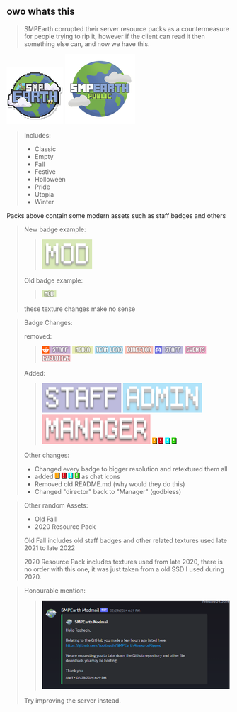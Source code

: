 owo whats this
---
>SMPEarth corrupted their server resource packs as a countermeasure for people trying to rip it, however if the client can read it then something else can, and now we have this.

![logo](logo1.png)
![logo](logo2.png)

> Includes:
>* Classic
>* Empty
>* Fall
>* Festive
>* Holloween
>* Pride
>* Utopia
>* Winter

Packs above contain some modern assets such as staff badges and others
>New badge example:
> 
>>![logo](newmod.png)
>
>Old badge example:
> 
> 
>>![logo](oldmod.png)
>
> these texture changes make no sense 

>Badge Changes:
> 
> removed:
> 
> >![reddit_staff.png](Old%20Fall%2Fassets%2Fminecraft%2Ftextures%2Fcustom%2Fui%2Fchat%2Fbadges%2Freddit_staff.png)
![social_media_team.png](Old%20Fall%2Fassets%2Fminecraft%2Ftextures%2Fcustom%2Fui%2Fchat%2Fbadges%2Fsocial_media_team.png)
![team_lead.png](Old%20Fall%2Fassets%2Fminecraft%2Ftextures%2Fcustom%2Fui%2Fchat%2Fbadges%2Fteam_lead.png)
![director.png](Old%20Fall%2Fassets%2Fminecraft%2Ftextures%2Fcustom%2Fui%2Fchat%2Fbadges%2Fdirector.png)
![discord_staff.png](Old%20Fall%2Fassets%2Fminecraft%2Ftextures%2Fcustom%2Fui%2Fchat%2Fbadges%2Fdiscord_staff.png)
![event_team.png](Old%20Fall%2Fassets%2Fminecraft%2Ftextures%2Fcustom%2Fui%2Fchat%2Fbadges%2Fevent_team.png)
![executive_director.png](Old%20Fall%2Fassets%2Fminecraft%2Ftextures%2Fcustom%2Fui%2Fchat%2Fbadges%2Fexecutive_director.png)
> 
> 
> Added:
> 
> >![staff.png](Classic%2Fassets%2Fminecraft%2Ftextures%2Fcustom%2Fui%2Fchat%2Fbadges%2Fstaff.png)
![admin.png](Classic%2Fassets%2Fminecraft%2Ftextures%2Fcustom%2Fui%2Fchat%2Fbadges%2Fadmin.png)
![manager.png](Classic%2Fassets%2Fminecraft%2Ftextures%2Fcustom%2Fui%2Fchat%2Fbadges%2Fmanager.png)
> ![warn.png](Classic%2Fassets%2Fminecraft%2Ftextures%2Fcustom%2Fui%2Ficon%2Fwarn.png)
![error.png](Classic%2Fassets%2Fminecraft%2Ftextures%2Fcustom%2Fui%2Ficon%2Ferror.png)
![info.png](Classic%2Fassets%2Fminecraft%2Ftextures%2Fcustom%2Fui%2Ficon%2Finfo.png)
![success.png](Classic%2Fassets%2Fminecraft%2Ftextures%2Fcustom%2Fui%2Ficon%2Fsuccess.png)
> 
> Other changes:
> 
> * Changed every badge to bigger resolution and retextured them all
> * added ![warn.png](Classic%2Fassets%2Fminecraft%2Ftextures%2Fcustom%2Fui%2Ficon%2Fwarn.png)
![error.png](Classic%2Fassets%2Fminecraft%2Ftextures%2Fcustom%2Fui%2Ficon%2Ferror.png)
![info.png](Classic%2Fassets%2Fminecraft%2Ftextures%2Fcustom%2Fui%2Ficon%2Finfo.png)
![success.png](Classic%2Fassets%2Fminecraft%2Ftextures%2Fcustom%2Fui%2Ficon%2Fsuccess.png) as chat icons
> * Removed old README.md (why would they do this)
> * Changed "director" back to "Manager" (godbless)
>
> 

>Other random Assets:
>* Old Fall
>* 2020 Resource Pack 
>
>Old Fall includes old staff badges and other related textures used late 2021 to late 2022
>
>2020 Resource Pack includes textures used from late 2020, there  is no order with this one, it was 
just taken from a old SSD I used during 2020.
> 

>Honourable mention: 
> 
> >![logo](hellotooltech.png)
> 
>Try improving the server instead.

